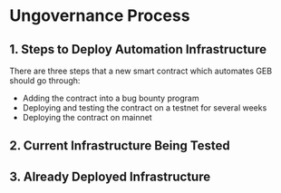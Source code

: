 # Ungovernance Process

## 1. Steps to Deploy Automation Infrastructure

There are three steps that a new smart contract which automates GEB should go through:

* Adding the contract into a bug bounty program
* Deploying and testing the contract on a testnet for several weeks
* Deploying the contract on mainnet

## 2. Current Infrastructure Being Tested

## 3. Already Deployed Infrastructure
